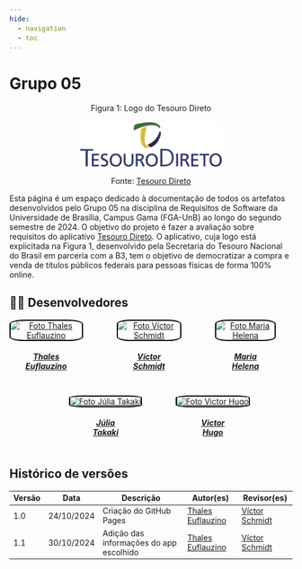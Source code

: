 ```yaml
---
hide:
  - navigation
  - toc
---
```


# Grupo 05

<p align="center" > <font>Figura 1: Logo do Tesouro Direto</font> <br><br><img style="border-radius: 0%" src="assets/logo-tesourodireto.png" width = 50%></p>
<p align="center" > <font>Fonte: <a href="https://www.tesourodireto.com.br">Tesouro Direto</a></font> <br></p>

Esta página é um espaço dedicado à documentação de todos os artefatos desenvolvidos pelo Grupo 05 na disciplina de Requisitos de Software da Universidade de Brasília, Campus Gama (FGA-UnB) ao longo do segundo semestre de 2024. O objetivo do projeto é fazer a avaliação sobre requisitos do aplicativo [Tesouro Direto](https://www.tesourodireto.com.br). O aplicativo, cuja logo está explicitada na Figura 1, desenvolvido pela Secretaria do Tesouro Nacional do Brasil em parceria com a B3, tem o objetivo de democratizar a compra e venda de títulos públicos federais para pessoas físicas de forma 100% online.

## 👨‍💻 Desenvolvedores

<div style="display: flex; flex-direction: column; align-items: center; gap: 10px;">
    <div style="display: flex; align-items: end; justify-content: center; gap: 30px;">
        <div style="text-align: center;">
            <a href="https://github.com/thaleseuflauzino">
                <img src="https://github.com/thaleseuflauzino.png" alt="Foto Thales Euflauzino" width="130px" height="50%" style="border-radius:20%; border: 2px solid black"/>
                <h5 class="text-center">Thales<br>Euflauzino</h5>
        </div>
        <div style="text-align: center;">
            <a href="https://github.com/moonshinerd">
                <img src="https://github.com/moonshinerd.png" alt="Foto Víctor Schmidt" width="130px" height="50%" style="border-radius:20%; border: 2px solid black"/>
                <h5 class="text-center">Víctor<br>Schmidt</h5>
        </div>
        <div style="text-align: center;">
            <a href="https://github.com/MariaCHelena">
                <img src="https://github.com/MariaCHelena.png" alt="Foto Maria Helena" width="130px" height="50%" style="border-radius:20%; border: 2px solid black"/>
                <h5 class="text-center">Maria<br>Helena</h5>
        </div>
    </div>
    <div style="display: flex; align-items: end; justify-content: center; gap: 30px;">
        <div style="text-align: center;">
            <a href="https://github.com/juliatakaki">
                <img src="https://github.com/juliatakaki.png" alt="Foto Júlia Takaki" width="130px" height="50%" style="border-radius:20%; border: 2px solid black"/>
                <h5 class="text-center">Júlia<br>Takaki</h5>
        </div>
        <div style="text-align: center;">
            <a href="https://github.com/ViictorHugoo">
                <img src="https://github.com/ViictorHugoo.png" alt="Foto Victor Hugo" width="130px" height="50%" style="border-radius:20%; border: 2px solid black"/>
                <h5 class="text-center">Victor<br>Hugo</h5>
            </a>
        </div>  
    </div>
</div>

## Histórico de versões

Versão |   Data  | Descrição | Autor(es) | Revisor(es)
------ | ---- | ------ | ---------- | ----------
1.0 | 24/10/2024 | Criação do GitHub Pages | [Thales Euflauzino](https://github.com/thaleseuflauzino) | [Víctor Schmidt](https://github.com/moonshinerd)
1.1 | 30/10/2024 | Adição das informações do app escolhido | [Thales Euflauzino](https://github.com/thaleseuflauzino) | [Víctor Schmidt](https://github.com/moonshinerd)
